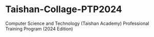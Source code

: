# Taishan-Collage-PTP2024
Computer Science and Technology (Taishan Academy) Professional Training Program (2024 Edition)
